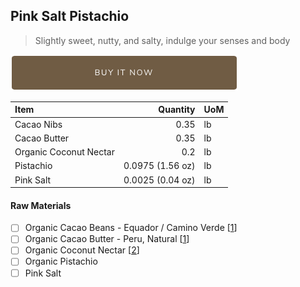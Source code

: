 ## Pink Salt Pistachio
> Slightly sweet, nutty, and salty, indulge your senses and body

[![Buy Now](/assets/images/buy-now.png "Buy Now")](https://shop.osocra.com/collections/bars/products/21110110)

| Item | Quantity | UoM  |
| :---     | ---:    | :--- |
| Cacao Nibs  | 0.35    | lb    |
| Cacao Butter   | 0.35    | lb    |
| Organic Coconut Nectar    | 0.2      | lb      |
| Pistachio    | 0.0975 (1.56 oz)    | lb      |
| Pink Salt    | 0.0025 (0.04 oz)    | lb      |

#### Raw Materials
- [ ] Organic Cacao Beans -  Equador / Camino Verde [[1](/vendors)]
- [ ] Organic Cacao Butter - Peru, Natural [[1](/vendors)]
- [ ] Organic Coconut Nectar [[2](/vendors)]
- [ ] Organic Pistachio
- [ ] Pink Salt
